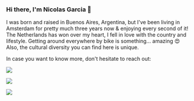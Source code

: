 ### Hi there, I'm Nicolas Garcia 👋

I was born and raised in Buenos Aires, Argentina, but I've been living in Amsterdam for pretty much three years now & enjoying every second of it!
The Netherlands has won over my heart, I fell in love with the country and lifestyle. Getting around everywhere by bike is something... amazing :heart_eyes: Also, the cultural diversity you can find here is unique.



In case you want to know more, don't hesitate to reach out:
<p><a href="mailto:a.nicolasgar@gmail.com">
  <img src="https://img.shields.io/badge/Gmail-D14836?style=for-the-badge&logo=gmail&logoColor=white"/>
<a/>

<p><a href="https://www.linkedin.com/in/anicolasgarcia/">
  <img src="https://img.shields.io/badge/LinkedIn-0077B5?style=for-the-badge&logo=linkedin&logoColor=white"/>
<a/>

<p><a href="https://nicolasgarcia.com.ar">
  <img src="https://img.shields.io/badge/website-000000?style=for-the-badge&logo=About.me&logoColor=white"/>
<a/>
  
  
